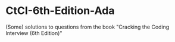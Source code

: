 # CtCI-6th-Edition-Ada
(Some) solutions to questions from the book "Cracking the Coding Interview (6th Edition)"
